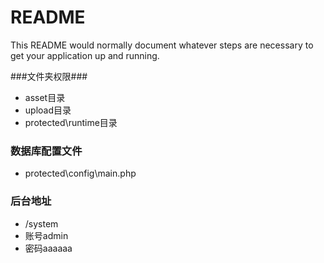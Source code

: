 # README #

This README would normally document whatever steps are necessary to get your application up and running.

###文件夹权限###

* asset目录
* upload目录
* protected\runtime目录

### 数据库配置文件 ###

* protected\config\main.php

### 后台地址 ###

* /system
* 账号admin
* 密码aaaaaa